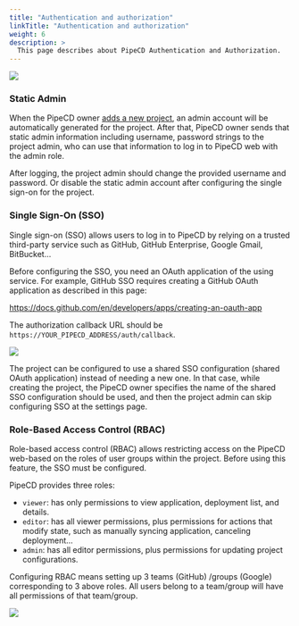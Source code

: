 ```yaml
---
title: "Authentication and authorization"
linkTitle: "Authentication and authorization"
weight: 6
description: >
  This page describes about PipeCD Authentication and Authorization.
---
```


![](/images/settings-project.png)

### Static Admin

When the PipeCD owner [adds a new project](/docs/operator-manual/control-plane/adding-a-project/), an admin account will be automatically generated for the project. After that, PipeCD owner sends that static admin information including username, password strings to the project admin, who can use that information to log in to PipeCD web with the admin role.

After logging, the project admin should change the provided username and password. Or disable the static admin account after configuring the single sign-on for the project.

### Single Sign-On (SSO)

Single sign-on (SSO) allows users to log in to PipeCD by relying on a trusted third-party service such as GitHub, GitHub Enterprise, Google Gmail, BitBucket...

Before configuring the SSO, you need an OAuth application of the using service. For example, GitHub SSO requires creating a GitHub OAuth application as described in this page:

https://docs.github.com/en/developers/apps/creating-an-oauth-app

The authorization callback URL should be `https://YOUR_PIPECD_ADDRESS/auth/callback`.

![](/images/settings-update-sso.png)

The project can be configured to use a shared SSO configuration (shared OAuth application) instead of needing a new one. In that case, while creating the project, the PipeCD owner specifies the name of the shared SSO configuration should be used, and then the project admin can skip configuring SSO at the settings page.

### Role-Based Access Control (RBAC)

Role-based access control (RBAC) allows restricting access on the PipeCD web-based on the roles of user groups within the project. Before using this feature, the SSO must be configured.

PipeCD provides three roles:

- `viewer`: has only permissions to view application, deployment list, and details.
- `editor`: has all viewer permissions, plus permissions for actions that modify state, such as manually syncing application, canceling deployment...
- `admin`: has all editor permissions, plus permissions for updating project configurations.

Configuring RBAC means setting up 3 teams (GitHub) /groups (Google) corresponding to 3 above roles. All users belong to a team/group will have all permissions of that team/group.

![](/images/settings-update-rbac.png)
